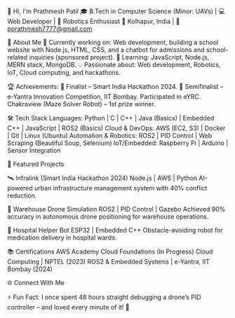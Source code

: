 👋 Hi, I'm Prathmesh Patil
🎓 B.Tech in Computer Science (Minor: UAVs) | 💻 Web Developer | 🤖 Robotics Enthusiast
📍 Kolhapur, India | 📧 pprathmesh7777@gmail.com

🔭 About Me
🚀 Currently working on: Web development, building a school website with Node.js, HTML, CSS, and a chatbot for admissions and school-related inquiries (sponsored project).
🌱 Learning: JavaScript, Node.js, MERN stack, MongoDB.
💡 Passionate about: Web development, Robotics, IoT, Cloud computing, and hackathons.

🏆 Achievements:
🥇 Finalist – Smart India Hackathon 2024.
🥈 Semifinalist – e-Yantra Innovation Competition, IIT Bombay.
Participated in eYRC.
Chakraview (Maze Solver Robot) – 1st prize winner.

🛠️ Tech Stack
Languages: Python | C | C++ | Java (Basics) | Embedded C++ | JavaScript | ROS2 (Basics)
Cloud & DevOps: AWS (EC2, S3) | Docker | Git | Linux (Ubuntu)
Automation & Robotics: ROS2 | PID Control | Web Scraping (Beautiful Soup, Selenium)
IoT/Embedded: Raspberry Pi | Arduino | Sensor Integration

📂 Featured Projects

🛰️ Infralink (Smart India Hackathon 2024)
Node.js | AWS | Python
AI-powered urban infrastructure management system with 40% conflict reduction.


🚁 Warehouse Drone Simulation
ROS2 | PID Control | Gazebo
Achieved 90% accuracy in autonomous drone positioning for warehouse operations.


🏥 Hospital Helper Bot
ESP32 | Embedded C++
Obstacle-avoiding robot for medication delivery in hospital wards.

📚 Certifications
AWS Academy Cloud Foundations (In Progress)
Cloud Computing | NPTEL (2023)
ROS2 & Embedded Systems | e-Yantra, IIT Bombay (2024)

🌐 Connect With Me

⚡ Fun Fact: I once spent 48 hours straight debugging a drone’s PID controller – and loved every minute of it! 🚁
